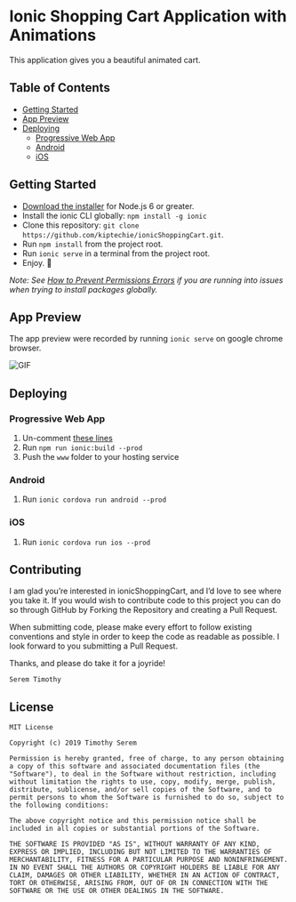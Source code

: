 # Ionic Shopping Cart Application with Animations

This application gives you a beautiful animated cart.


## Table of Contents
- [Getting Started](#getting-started)
- [App Preview](#app-preview)
- [Deploying](#deploying)
  - [Progressive Web App](#progressive-web-app)
  - [Android](#android)
  - [iOS](#ios)


## Getting Started

* [Download the installer](https://nodejs.org/) for Node.js 6 or greater.
* Install the ionic CLI globally: `npm install -g ionic`
* Clone this repository: `git clone https://github.com/kiptechie/ionicShoppingCart.git`.
* Run `npm install` from the project root.
* Run `ionic serve` in a terminal from the project root.
* Enjoy. :tada:

_Note: See [How to Prevent Permissions Errors](https://docs.npmjs.com/getting-started/fixing-npm-permissions) if you are running into issues when trying to install packages globally._


## App Preview

The app preview  were recorded by running `ionic serve` on google chrome browser.

  
 
 <img src="src/assets/gitImages/ionicShoppingCart.gif" alt="GIF">
   
   



## Deploying

### Progressive Web App

1. Un-comment [these lines](https://github.com/kiptechie/ionicShoppingCart/blob/cbbd3c1fa634282c951a77127d545b8812bf61cd/src/index.html#L20)
2. Run `npm run ionic:build --prod`
3. Push the `www` folder to your hosting service

### Android

1. Run `ionic cordova run android --prod`

### iOS

1. Run `ionic cordova run ios --prod`


## Contributing
I am glad you’re interested in ionicShoppingCart, and I’d love to see where you take it. If you would wish to contribute code to this project you can do so through GitHub by Forking the Repository and creating a Pull Request.

When submitting code, please make every effort to follow existing conventions and style in order to keep the code as readable as possible. I look forward to you submitting a Pull Request.

Thanks, and please do take it for a joyride!


`Serem Timothy`


## License

```text
MIT License

Copyright (c) 2019 Timothy Serem

Permission is hereby granted, free of charge, to any person obtaining a copy of this software and associated documentation files (the "Software"), to deal in the Software without restriction, including without limitation the rights to use, copy, modify, merge, publish, distribute, sublicense, and/or sell copies of the Software, and to permit persons to whom the Software is furnished to do so, subject to the following conditions:

The above copyright notice and this permission notice shall be included in all copies or substantial portions of the Software.

THE SOFTWARE IS PROVIDED "AS IS", WITHOUT WARRANTY OF ANY KIND, EXPRESS OR IMPLIED, INCLUDING BUT NOT LIMITED TO THE WARRANTIES OF MERCHANTABILITY, FITNESS FOR A PARTICULAR PURPOSE AND NONINFRINGEMENT. IN NO EVENT SHALL THE AUTHORS OR COPYRIGHT HOLDERS BE LIABLE FOR ANY CLAIM, DAMAGES OR OTHER LIABILITY, WHETHER IN AN ACTION OF CONTRACT, TORT OR OTHERWISE, ARISING FROM, OUT OF OR IN CONNECTION WITH THE SOFTWARE OR THE USE OR OTHER DEALINGS IN THE SOFTWARE.
```

